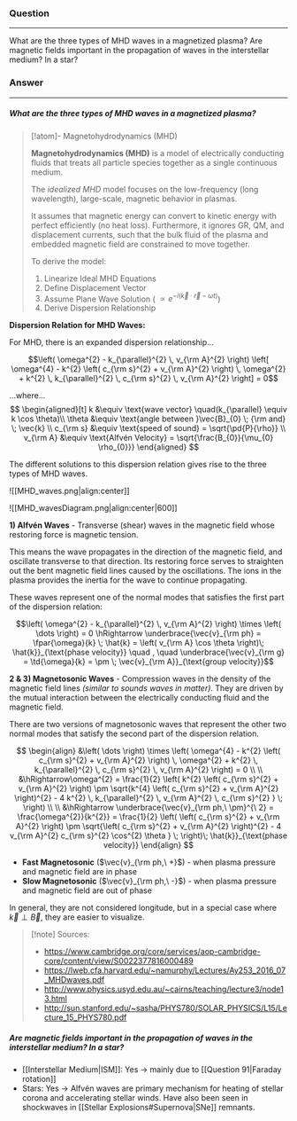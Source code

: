 ### Question
---
What are the three types of MHD waves in a magnetized plasma? Are magnetic fields important in the propagation of waves in the interstellar medium? In a star?

### Answer
---
##### What are the three types of MHD waves in a magnetized plasma?

> [!atom]- Magnetohydrodynamics (MHD)
> 
> **Magnetohydrodynamics (MHD)** is a model of electrically conducting fluids that treats all particle species together as a single continuous medium.
> 
> The *idealized MHD* model focuses on the low-frequency (long wavelength), large-scale, magnetic behavior in plasmas. 
> 
> It assumes that magnetic energy can convert to kinetic energy with perfect efficiently (no heat loss). Furthermore, it ignores GR, QM, and displacement currents, such that the bulk fluid of the plasma and embedded magnetic field are constrained to move together.
> 
> To derive the model:
> 1. Linearize Ideal MHD Equations
> 2. Define Displacement Vector
> 3. Assume Plane Wave Solution ( $\propto e^{-i (\vec{k} \cdot \vec{r} - \omega t)}$)
> 4. Derive Dispersion Relationship

**Dispersion Relation for MHD Waves:**

For MHD, there is an expanded dispersion relationship...

$$\left( \omega^{2} - k_{\parallel}^{2} \, v_{\rm A}^{2} \right) \left[ \omega^{4} - k^{2} \left( c_{\rm s}^{2} + v_{\rm A}^{2} \right) \, \omega^{2} + k^{2} \, k_{\parallel}^{2} \, c_{\rm s}^{2} \, v_{\rm A}^{2} \right] = 0$$

...where...
$$
\begin{aligned}[t]
	k &\equiv \text{wave vector} \quad(k_{\parallel} \equiv k \cos \theta)\\
	\theta &\equiv \text{angle between }\vec{B}_{0} \; {\rm and} \; \vec{k} \\
	c_{\rm s} &\equiv \text{speed of sound} = \sqrt{\pd{P}{\rho}} \\
	v_{\rm A} &\equiv \text{Alfvén Velocity} = \sqrt{\frac{B_{0}}{\mu_{0} \rho_{0}}}
\end{aligned}
$$

The different solutions to this dispersion relation gives rise to the three types of MHD waves.

![[MHD_waves.png|align:center]]

![[MHD_wavesDiagram.png|align:center|600]]

**1) Alfvén Waves** - Transverse (shear) waves in the magnetic field whose restoring force is magnetic tension. 

This means the wave propagates in the direction of the magnetic field, and oscillate transverse to that direction. Its restoring force serves to straighten out the bent magnetic field lines caused by the oscillations. The ions in the plasma provides the inertia for the wave to continue propagating.

These waves represent one of the normal modes that satisfies the first part of the dispersion relation:

$$\left( \omega^{2} - k_{\parallel}^{2} \, v_{\rm A}^{2} \right) \times \left( \dots \right) = 0 \hRightarrow \underbrace{\vec{v}_{\rm ph} = \fpar{\omega}{k} \; \hat{k} = \left( v_{\rm A} \cos \theta \right)\; \hat{k}}_{\text{phase velocity}} \quad , \quad \underbrace{\vec{v}_{\rm g} = \td{\omega}{k} = \pm \; \vec{v}_{\rm A}}_{\text{group velocity}}$$

**2 & 3) Magnetosonic Waves** - Compression waves in the density of the magnetic field lines *(similar to sounds waves in matter)*. They are driven by the mutual interaction between the electrically conducting fluid and the magnetic field.

There are two versions of magnetosonic waves that represent the other two normal modes that satisfy the second part of the dispersion relation.

$$
\begin{align}
	&\left( \dots \right) \times \left( \omega^{4} - k^{2} \left( c_{\rm s}^{2} + v_{\rm A}^{2} \right) \, \omega^{2} + k^{2} \, k_{\parallel}^{2} \, c_{\rm s}^{2} \, v_{\rm A}^{2} \right) = 0 \\
	\\
	&\hRightarrow\omega^{2} = \frac{1}{2} \left(  k^{2} \left( c_{\rm s}^{2} + v_{\rm A}^{2} \right) \pm \sqrt{k^{4} \left( c_{\rm s}^{2} + v_{\rm A}^{2} \right)^{2} - 4 k^{2} \, k_{\parallel}^{2} \, v_{\rm A}^{2} \, c_{\rm s}^{2}  } \; \right) \\
	\\
	&\hRightarrow \underbrace{\vec{v}_{\rm ph,\ \pm}^{\ 2} = \frac{\omega^{2}}{k^{2}} = \frac{1}{2} \left( \left( c_{\rm s}^{2} + v_{\rm A}^{2} \right) \pm \sqrt{\left( c_{\rm s}^{2} + v_{\rm A}^{2} \right)^{2} - 4 v_{\rm A}^{2} c_{\rm s}^{2} \cos^{2} \theta } \; \right)\; \hat{k}}_{\text{phase velocity}} 
\end{align}
$$

- **Fast Magnetosonic** ($\vec{v}_{\rm ph,\ +}$) - when plasma pressure and magnetic field are in phase
- **Slow Magnetosonic** ($\vec{v}_{\rm ph,\ -}$) - when plasma pressure and magnetic field are out of phase

In general, they are not considered longitude, but in a special case where $\vec{k} \perp \vec{B}$, they are easier to visualize.

> [!note] Sources:
> - https://www.cambridge.org/core/services/aop-cambridge-core/content/view/S0022377816000489
> - https://lweb.cfa.harvard.edu/~namurphy/Lectures/Ay253_2016_07_MHDwaves.pdf
> - http://www.physics.usyd.edu.au/~cairns/teaching/lecture3/node13.html
> - http://sun.stanford.edu/~sasha/PHYS780/SOLAR_PHYSICS/L15/Lecture_15_PHYS780.pdf

##### Are magnetic fields important in the propagation of waves in the interstellar medium? In a star?

- [[Interstellar Medium|ISM]]: Yes $\rightarrow$  mainly due to [[Question 91|Faraday rotation]]
- Stars: Yes $\rightarrow$  Alfvén waves are primary mechanism for heating of stellar corona and accelerating stellar winds. Have also been seen in shockwaves in [[Stellar Explosions#Supernova|SNe]] remnants.
